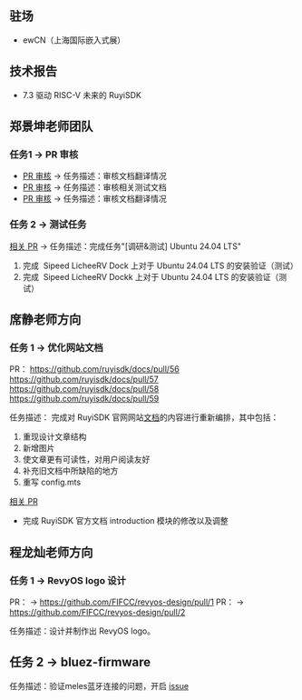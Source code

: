## 驻场

- ewCN（上海国际嵌入式展）

## 技术报告

- 7.3 驱动 RISC-V 未来的 RuyiSDK

## 郑景坤老师团队

### 任务1 -> PR 审核

- [PR 审核](https://github.com/KevinMX/support-matrix/pull/24) -> 任务描述：审核文档翻译情况
- [PR 审核](https://github.com/KevinMX/support-matrix/pull/26) -> 任务描述：审核相关测试文档
- [PR 审核](https://github.com/KevinMX/support-matrix/pull/27#pullrequestreview-2136008533) -> 任务描述：审核文档翻译情况

### 任务 2 -> 测试任务

[相关 PR](https://github.com/KevinMX/support-matrix/pull/25) -> 任务描述：完成任务"[调研&测试] Ubuntu 24.04 LTS"
1. 完成  Sipeed LicheeRV Dock 上对于 Ubuntu 24.04 LTS 的安装验证（测试）
2. 完成  Sipeed LicheeRV Dockk 上对于 Ubuntu 24.04 LTS 的安装验证（测试）

## 席静老师方向
### 任务 1 -> 优化网站文档

PR：
https://github.com/ruyisdk/docs/pull/56
https://github.com/ruyisdk/docs/pull/57
https://github.com/ruyisdk/docs/pull/58
https://github.com/ruyisdk/docs/pull/59

任务描述：
完成对 RuyiSDK 官网网站[文档](https://ruyisdk.github.io/docs/zh/introduction/)的内容进行重新编排，其中包括：
1. 重现设计文章结构
2. 新增图片
3. 使文章更有可读性，对用户阅读友好
4. 补充旧文档中所缺陷的地方
5. 重写 config.mts

[相关 PR](https://github.com/ruyisdk/docs/pull/52)
- 完成 RuyiSDK 官方文档 introduction 模块的修改以及调整

## 程龙灿老师方向

### 任务 1 -> RevyOS logo 设计

PR： -> https://github.com/FIFCC/revyos-design/pull/1
PR： -> https://github.com/FIFCC/revyos-design/pull/2

任务描述：设计并制作出 RevyOS logo。

## 任务 2 -> bluez-firmware

任务描述：验证meles蓝牙连接的问题，开启 [issue](https://github.com/revyos/revyos/issues/71)
